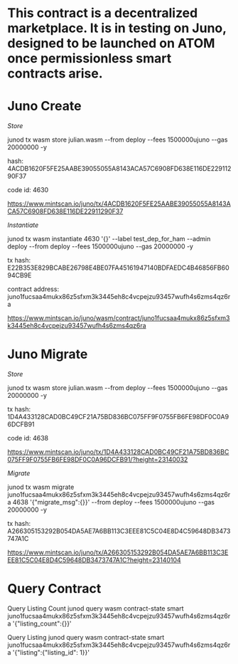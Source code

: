 # This contract is a decentralized marketplace. It is in testing on Juno, designed to be launched on ATOM once permissionless smart contracts arise.

# Juno Create

*Store*

junod tx wasm store julian.wasm --from deploy --fees 1500000ujuno --gas 20000000 -y

hash: 4ACDB1620F5FE25AABE39055055A8143ACA57C6908FD638E116DE22911290F37

code id: 4630

https://www.mintscan.io/juno/tx/4ACDB1620F5FE25AABE39055055A8143ACA57C6908FD638E116DE22911290F37

*Instantiate*

junod tx wasm instantiate 4630 '{}' --label test_dep_for_ham --admin deploy --from deploy --fees 1500000ujuno --gas 20000000 -y

tx hash: E22B353E829BCABE26798E4BE07FA45161947140BDFAEDC4B46856FB6094CB9E

contract address: juno1fucsaa4mukx86z5sfxm3k3445eh8c4vcpejzu93457wufh4s6zms4qz6ra

https://www.mintscan.io/juno/wasm/contract/juno1fucsaa4mukx86z5sfxm3k3445eh8c4vcpejzu93457wufh4s6zms4qz6ra

# Juno Migrate

*Store*

junod tx wasm store julian.wasm --from deploy --fees 1500000ujuno --gas 20000000 -y

tx hash: 1D4A433128CAD0BC49CF21A75BD836BC075FF9F0755FB6FE98DF0C0A96DCFB91

code id: 4638

https://www.mintscan.io/juno/tx/1D4A433128CAD0BC49CF21A75BD836BC075FF9F0755FB6FE98DF0C0A96DCFB91/?height=23140032

*Migrate* 

junod tx wasm migrate juno1fucsaa4mukx86z5sfxm3k3445eh8c4vcpejzu93457wufh4s6zms4qz6ra 4638 '{"migrate_msg":{}}' --from deploy --fees 1500000ujuno --gas 20000000 -y

tx hash: A266305153292B054DA5AE7A6BB113C3EEE81C5C04E8D4C59648DB3473747A1C

https://www.mintscan.io/juno/tx/A266305153292B054DA5AE7A6BB113C3EEE81C5C04E8D4C59648DB3473747A1C?height=23140104

# Query Contract

Query Listing Count 
junod query wasm contract-state smart juno1fucsaa4mukx86z5sfxm3k3445eh8c4vcpejzu93457wufh4s6zms4qz6ra '{"listing_count":{}}'

Query Listing
junod query wasm contract-state smart juno1fucsaa4mukx86z5sfxm3k3445eh8c4vcpejzu93457wufh4s6zms4qz6ra '{"listing":{"listing_id": 1}}'
